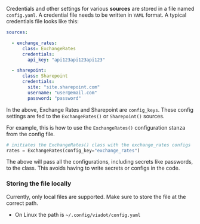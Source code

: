 

Credentials and other settings for various **sources** are stored in a file named `config.yaml`. A credential file needs to be written in `YAML` format. A typical credentials file looks like this:

```yaml
sources:

  - exchange_rates:
      class: ExchangeRates
      credentials:
        api_key: "api123api123api123"

  - sharepoint:
      class: Sharepoint
      credentials:
        site: "site.sharepoint.com"
        username: "user@email.com"
        password: "password"
```

In the above, Exchange Rates and Sharepoint are `config_keys`. These config settings are fed to the `ExchangeRates()` or `Sharepoint()` sources.

For example, this is how to use the `ExchangeRates()` configuration stanza from the config file.

```python
# initiates the ExchangeRates() class with the exchange_rates configs
rates = ExchangeRates(config_key="exchange_rates")
```

The above will pass all the configurations, including secrets like passwords, to the class. This avoids having to write secrets or configs in the code.

### Storing the file locally

Currently, only local files are supported. Make sure to store the file at the correct path. 

* On Linux the path is `~/.config/viadot/config.yaml`